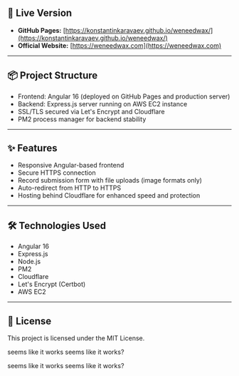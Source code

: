 ## 🚀 Live Version

- **GitHub Pages:** [https://konstantinkaravaev.github.io/weneedwax/](https://konstantinkaravaev.github.io/weneedwax/)
- **Official Website:** [https://weneedwax.com](https://weneedwax.com)

---

## 📦 Project Structure

- Frontend: Angular 16 (deployed on GitHub Pages and production server)
- Backend: Express.js server running on AWS EC2 instance
- SSL/TLS secured via Let's Encrypt and Cloudflare
- PM2 process manager for backend stability

---

## ✨ Features

- Responsive Angular-based frontend
- Secure HTTPS connection
- Record submission form with file uploads (image formats only)
- Auto-redirect from HTTP to HTTPS
- Hosting behind Cloudflare for enhanced speed and protection

---

## 🛠️ Technologies Used

- Angular 16
- Express.js
- Node.js
- PM2
- Cloudflare
- Let's Encrypt (Certbot)
- AWS EC2

---

## 📑 License

This project is licensed under the MIT License.

seems like it works
seems like it works?

seems like it works
seems like it works?
